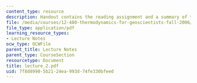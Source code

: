 ```yaml
---
content_type: resource
description: Handout contains the reading assignment and a summary of the lecture.
file: /media/courses/12-480-thermodynamics-for-geoscientists-fall-2006/7f8d89905b2124ea993d74fe330bfeed_lecture_2.pdf
file_type: application/pdf
learning_resource_types:
- Lecture Notes
ocw_type: OCWFile
parent_title: Lecture Notes
parent_type: CourseSection
resourcetype: Document
title: lecture_2.pdf
uid: 7f8d8990-5b21-24ea-993d-74fe330bfeed
---
```

